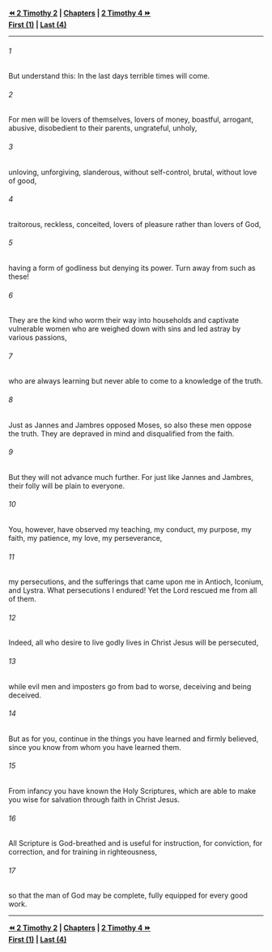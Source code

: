   
**[⏪ 2 Timothy 2](./2%20Timothy%202.md) | [Chapters](./_index.md) | [2 Timothy 4 ⏩](./2%20Timothy%204.md)**  
**[First (1)](./2%20Timothy%201.md) | [Last (4)](./2%20Timothy%204.md)**  
  
---  
  
###### 1  
But understand this: In the last days terrible times will come.  
  
###### 2  
For men will be lovers of themselves, lovers of money, boastful, arrogant, abusive, disobedient to their parents, ungrateful, unholy,  
  
###### 3  
unloving, unforgiving, slanderous, without self-control, brutal, without love of good,  
  
###### 4  
traitorous, reckless, conceited, lovers of pleasure rather than lovers of God,  
  
###### 5  
having a form of godliness but denying its power. Turn away from such as these!  
  
###### 6  
They are the kind who worm their way into households and captivate vulnerable women who are weighed down with sins and led astray by various passions,  
  
###### 7  
who are always learning but never able to come to a knowledge of the truth.  
  
###### 8  
Just as Jannes and Jambres opposed Moses, so also these men oppose the truth. They are depraved in mind and disqualified from the faith.  
  
###### 9  
But they will not advance much further. For just like Jannes and Jambres, their folly will be plain to everyone.  
  
###### 10  
You, however, have observed my teaching, my conduct, my purpose, my faith, my patience, my love, my perseverance,  
  
###### 11  
my persecutions, and the sufferings that came upon me in Antioch, Iconium, and Lystra. What persecutions I endured! Yet the Lord rescued me from all of them.  
  
###### 12  
Indeed, all who desire to live godly lives in Christ Jesus will be persecuted,  
  
###### 13  
while evil men and imposters go from bad to worse, deceiving and being deceived.  
  
###### 14  
But as for you, continue in the things you have learned and firmly believed, since you know from whom you have learned them.  
  
###### 15  
From infancy you have known the Holy Scriptures, which are able to make you wise for salvation through faith in Christ Jesus.  
  
###### 16  
All Scripture is God-breathed and is useful for instruction, for conviction, for correction, and for training in righteousness,  
  
###### 17  
so that the man of God may be complete, fully equipped for every good work.  
  
  
---  
  
**[⏪ 2 Timothy 2](./2%20Timothy%202.md) | [Chapters](./_index.md) | [2 Timothy 4 ⏩](./2%20Timothy%204.md)**  
**[First (1)](./2%20Timothy%201.md) | [Last (4)](./2%20Timothy%204.md)**  
  
